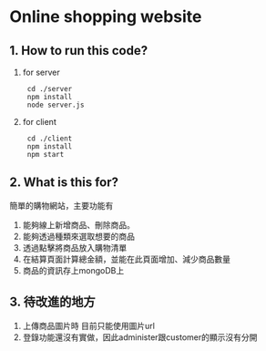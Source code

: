 
# Online shopping website

## 1. How to run this code?
1. for server
        
        cd ./server
        npm install
        node server.js
2. for client
        
        cd ./client
        npm install
        npm start
    
## 2. What is this for?
簡單的購物網站，主要功能有
1. 能夠線上新增商品、刪除商品。
2. 能夠透過種類來選取想要的商品
3. 透過點擊將商品放入購物清單
4. 在結算頁面計算總金額，並能在此頁面增加、減少商品數量
5. 商品的資訊存上mongoDB上

## 3. 待改進的地方
1. 上傳商品圖片時 目前只能使用圖片url
2. 登錄功能還沒有實做，因此administer跟customer的顯示沒有分開
